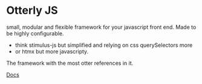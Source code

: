 # Otterly JS

small, modular and flexible framework for your javascript front end.
Made to be highly configurable.

- think stimulus-js but simplified and relying on css querySelectors more
- or htmx but more javascripty.

The framework with the most otter references in it.

[Docs](https://github.com/LukeClancy/otterly/tree/main/docs)
